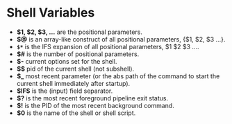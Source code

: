 # Shell Variables

- **$1, $2, $3, ...** are the positional parameters.
- **$@** is an array-like construct of all positional parameters, {$1, $2, $3 ...}.
- **`$*`** is the IFS expansion of all positional parameters, $1 $2 $3 ....
- **$#** is the number of positional parameters.
- **$-** current options set for the shell.
- **$$** pid of the current shell (not subshell).
- **$_** most recent parameter (or the abs path of the command to start the current shell immediately after startup).
- **$IFS** is the (input) field separator.
- **$?** is the most recent foreground pipeline exit status.
- **$!** is the PID of the most recent background command.
- **$0** is the name of the shell or shell script.
